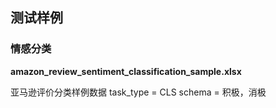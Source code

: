 ## 测试样例

### 情感分类

**amazon_review_sentiment_classification_sample.xlsx**

亚马逊评价分类样例数据
task_type = CLS
schema = 积极，消极
